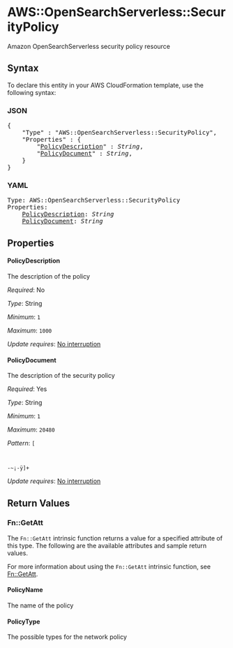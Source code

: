 # AWS::OpenSearchServerless::SecurityPolicy

Amazon OpenSearchServerless security policy resource

## Syntax

To declare this entity in your AWS CloudFormation template, use the following syntax:

### JSON

<pre>
{
    "Type" : "AWS::OpenSearchServerless::SecurityPolicy",
    "Properties" : {
        "<a href="#policydescription" title="PolicyDescription">PolicyDescription</a>" : <i>String</i>,
        "<a href="#policydocument" title="PolicyDocument">PolicyDocument</a>" : <i>String</i>,
    }
}
</pre>

### YAML

<pre>
Type: AWS::OpenSearchServerless::SecurityPolicy
Properties:
    <a href="#policydescription" title="PolicyDescription">PolicyDescription</a>: <i>String</i>
    <a href="#policydocument" title="PolicyDocument">PolicyDocument</a>: <i>String</i>
</pre>

## Properties

#### PolicyDescription

The description of the policy

_Required_: No

_Type_: String

_Minimum_: <code>1</code>

_Maximum_: <code>1000</code>

_Update requires_: [No interruption](https://docs.aws.amazon.com/AWSCloudFormation/latest/UserGuide/using-cfn-updating-stacks-update-behaviors.html#update-no-interrupt)

#### PolicyDocument

The description of the security policy

_Required_: Yes

_Type_: String

_Minimum_: <code>1</code>

_Maximum_: <code>20480</code>

_Pattern_: <code>[	
 -~¡-ÿ]+</code>

_Update requires_: [No interruption](https://docs.aws.amazon.com/AWSCloudFormation/latest/UserGuide/using-cfn-updating-stacks-update-behaviors.html#update-no-interrupt)

## Return Values

### Fn::GetAtt

The `Fn::GetAtt` intrinsic function returns a value for a specified attribute of this type. The following are the available attributes and sample return values.

For more information about using the `Fn::GetAtt` intrinsic function, see [Fn::GetAtt](https://docs.aws.amazon.com/AWSCloudFormation/latest/UserGuide/intrinsic-function-reference-getatt.html).

#### PolicyName

The name of the policy

#### PolicyType

The possible types for the network policy

